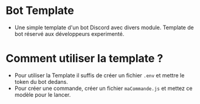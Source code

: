 # Bot Template
- Une simple template d'un bot Discord avec divers module. Template de bot réservé aux développeurs experimenté.

# Comment utiliser la template ?
- Pour utiliser la Template il suffis de créer un fichier `.env` et mettre le token du bot dedans.
- Pour créer une commande, créer un fichier `maCommande.js` et mettez ce modèle pour le lancer.
```


```
